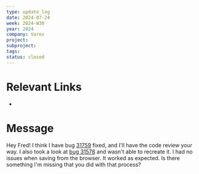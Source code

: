 ```yaml
---
type: update_log
date: 2024-07-24
week: 2024-W30
year: 2024
company: Varex
project: 
subproject: 
tags: 
status: closed
---
```

# Relevant Links
- 

# Message
Hey Fred! I think I have bug [31759](https://fpbugs/issues/31759) fixed, and I'll have the code review your way. I also took a look at [bug 31578](https://fpbugs/issues/31758) and wasn't able to recreate it. I had no issues when saving from the browser. It worked as expected. Is there something I'm missing that you did with that process?